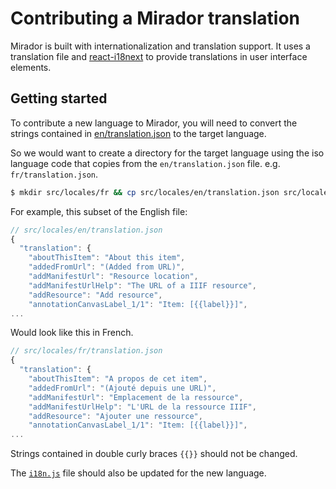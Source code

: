 # Contributing a Mirador translation

Mirador is built with internationalization and translation support. It uses a translation file and [react-i18next](https://react.i18next.com/) to provide translations in user interface elements.

## Getting started
To contribute a new language to Mirador, you will need to convert the strings contained in [en/translation.json](en/translation.json) to the target language.

So we would want to create a directory for the target language using the iso language code that copies from the `en/translation.json` file. e.g. `fr/translation.json`.

```sh
$ mkdir src/locales/fr && cp src/locales/en/translation.json src/locales/fr/translation.json
```

For example, this subset of the English file:

```javascript
// src/locales/en/translation.json
{
  "translation": {
    "aboutThisItem": "About this item",
    "addedFromUrl": "(Added from URL)",
    "addManifestUrl": "Resource location",
    "addManifestUrlHelp": "The URL of a IIIF resource",
    "addResource": "Add resource",
    "annotationCanvasLabel_1/1": "Item: [{{label}}]",
...
```

Would look like this in French.

```javascript
// src/locales/fr/translation.json
{
  "translation": {
    "aboutThisItem": "A propos de cet item",
    "addedFromUrl": "(Ajouté depuis une URL)",
    "addManifestUrl": "Emplacement de la ressource",
    "addManifestUrlHelp": "L'URL de la ressource IIIF",
    "addResource": "Ajouter une ressource",
    "annotationCanvasLabel_1/1": "Item: [{{label}}]",
...
```

Strings contained in double curly braces `{{}}` should not be changed.

The [`i18n.js`](../i18n.js) file should also be updated for the new language.
